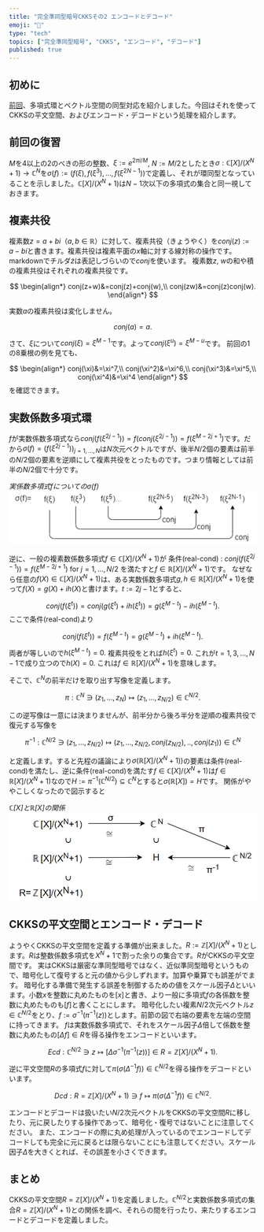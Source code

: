 ```yaml
---
title: "完全準同型暗号CKKSその2 エンコードとデコード"
emoji: "🧮"
type: "tech"
topics: ["完全準同型暗号", "CKKS", "エンコード", "デコード"]
published: true
---
```

## 初めに
[前回](https://zenn.dev/herumi/articles/ckks-ring-iso)、多項式環とベクトル空間の同型対応を紹介しました。今回はそれを使ってCKKSの平文空間、およびエンコード・デコードという処理を紹介します。

## 前回の復習
$M$を4以上の2のべきの形の整数、$\xi:=e^{2\pi i/M}$, $N:=M/2$としたとき$σ:ℂ[X]/(X^N+1) \rightarrow  ℂ^N$を$σ(f):=(f(\xi), f(\xi^3), \dots, f(\xi^{2N-1}))$で定義し、それが環同型となっていることを示しました。$ℂ[X]/(X^N+1)$は$N-1$次以下の多項式の集合と同一視しておきます。

## 複素共役
複素数$z=a+bi$（$a,b \in ℝ）$に対して、複素共役（きょうやく）を$conj(z):=a-bi$と書きます。複素共役は複素平面の$x$軸に対する線対称の操作です。markdownでチルダ$\tilde{z}$は表記しづらいので$conj$を使います。
複素数$z$, $w$の和や積の複素共役はそれぞれの複素共役です。

$$
\begin{align*}
conj(z+w)&=conj(z)+conj(w),\\
conj(zw)&=conj(z)conj(w).
\end{align*}
$$

実数$a$の複素共役は変化しません。

$$conj(a)=a.$$

さて、$\xi$について$conj(\xi)=\xi^{M-1}$です。よって$conj(\xi^u)=\xi^{M-u}$です。
前回の1の8乗根の例を見ても、

$$
\begin{align*}
conj(\xi)&=\xi^7,\\
conj(\xi^2)&=\xi^6,\\
conj(\xi^3)&=\xi^5,\\
conj(\xi^4)&=\xi^4
\end{align*}
$$
を確認できます。

## 実数係数多項式環
$f$が実数係数多項式なら$conj(f(\xi^{2j-1}))=f(conj(\xi^{2j-1}))=f(\xi^{M-2j+1})$です。だから$σ(f)=(f(\xi^{2j-1}))_{j=1,\dots,N}$は$N$次元ベクトルですが、後半$N/2$個の要素は前半の$N/2$個の要素を逆順にして複素共役をとったものです。つまり情報としては前半の$N/2$個で十分です。

*実係数多項式$f$についての$σ(f)$*
![実係係数多項式の像](/images/conj-real-poly.png)

逆に、一般の複素数係数多項式$f \in ℂ[X]/(X^N+1)$が
条件(real-cond) : $conj(f(\xi^{2j-1}))=f(\xi^{M-2j+1})$ for $j=1,\dots,N/2$
を満たすと$f \in ℝ[X]/(X^N+1)$です。
なぜなら任意の$f(X) \in ℂ[X]/(X^N+1)$は、ある実数係数多項式$g, h \in ℝ[X]/(X^N+1)$を使って$f(X)=g(X)+ih(X)$と書けます。$t:=2j-1$とすると、

$$
conj(f(\xi^t))=conj(g(\xi^t)+ih(\xi^t))=g(\xi^{M-t})-ih(\xi^{M-t}).
$$
ここで条件(real-cond)より

$$
conj(f(\xi^t))=f(\xi^{M-t})=g(\xi^{M-t})+ih(\xi^{M-t}).
$$

両者が等しいので$h(\xi^{M-t})=0.$ 複素共役をとれば$h(\xi^t)=0.$ これが$t=1,3,\dots,N-1$で成り立つので$h(X)=0.$ これは$f \in ℝ[X]/(X^N+1)$を意味します。

そこで、$ℂ^N$の前半だけを取り出す写像を定義します。

$$
π:  ℂ^N \ni (z_1, \dots, z_N) \mapsto (z_1, \dots, z_{N/2}) \in ℂ^{N/2}.
$$

この逆写像は一意には決まりませんが、前半分から後ろ半分を逆順の複素共役で復元する写像を

$$
π^{-1}: ℂ^{N/2} \ni (z_1,...,z_{N/2}) \mapsto  (z_1,...,z_{N/2}, conj(z_{N/2}), .., conj(z_1)) \in  ℂ^N
$$

と定義します。すると先程の議論により$σ(ℝ[X]/(X^N+1))$の要素は条件(real-cond)を満たし、逆に条件(real-cond)を満たす$f \in ℂ[X]/(X^N+1)$は$f \in ℝ[X]/(X^N+1)$なので$H:=π^{-1}(ℂ^{N/2}) \subseteq ℂ^N$とすると$σ(ℝ[X])=H$です。
関係がややこしくなったので図示すると

*$ℂ[X]$と$ℝ[X]$の関係*
![CとRの関係](/images/real-poly-in-cn.png)

## CKKSの平文空間とエンコード・デコード
ようやくCKKSの平文空間を定義する準備が出来ました。$R:=ℤ[X]/(X^N+1)$とします。$R$は整数係数多項式を$X^N+1$で割った余りの集合です。$R$がCKKSの平文空間です。
実はCKKSは厳密な準同型暗号ではなく、近似準同型暗号というもので、暗号化して復号すると元の値から少しずれます。加算や乗算でも誤差がでます。
暗号化する準備で発生する誤差を制御するための値をスケール因子$Δ$といいます。小数$x$を整数に丸めたものを$[x]$と書き、より一般に多項式$f$の各係数を整数に丸めたものも$[f]$と書くことにします。
暗号化したい複素$N/2$次元ベクトル$z \in ℂ^{N/2}$をとり、$f:=σ^{-1}(\pi^{-1}(z))$とします。前節の図で右端の要素を左端の空間に持ってきます。
$f$は実数係数多項式で、それをスケール因子$Δ$倍して係数を整数に丸めたもの$[Δf] \in R$を得る操作をエンコードといいます。

$$
Ecd : ℂ^{N/2} \ni z \mapsto [Δσ^{-1}(\pi^{-1}(z))] \in R=ℤ[X]/(X^N+1).
$$

逆に平文空間$R$の多項式$f$に対して$\pi(σ(Δ^{-1}f)) \in ℂ^{N/2}$を得る操作をデコードといいます。

$$
Dcd : R=ℤ[X]/(X^N+1)  \ni f \mapsto \pi(σ(Δ^{-1}f)) \in ℂ^{N/2}.
$$

エンコードとデコードは扱いたい$N/2$次元ベクトルをCKKSの平文空間$R$に移したり、元に戻したりする操作であって、暗号化・復号ではないことに注意してください。
また、エンコードの際に丸め処理が入っているのでエンコードしてデコードしても完全に元に戻るとは限らないことにも注意してください。スケール因子$Δ$を大きくとれば、その誤差を小さくできます。

## まとめ
CKKSの平文空間$R=ℤ[X]/(X^N+1)$を定義しました。$ℂ^{N/2}$と実数係数多項式の集合$R=ℤ[X]/(X^N+1)$との関係を調べ、それらの間を行ったり、来たりするエンコードとデコードを定義しました。
